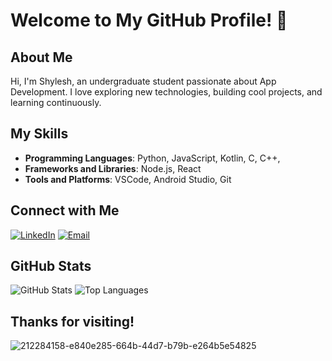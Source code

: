 # Welcome to My GitHub Profile! 👋

## About Me

Hi, I'm Shylesh, an undergraduate student passionate about App Development. I love exploring new technologies, building cool projects, and learning continuously.

## My Skills

- **Programming Languages**: Python, JavaScript, Kotlin, C, C++, 
- **Frameworks and Libraries**: Node.js, React
- **Tools and Platforms**: VSCode, Android Studio, Git

## Connect with Me

[![LinkedIn](https://img.shields.io/badge/LinkedIn-blue?style=flat&logo=linkedin)](https://linkedin.com/shyleshvr)
[![Email](https://img.shields.io/badge/Email-blue?style=flat&logo=gmail)](mailto:shylu962@gmail.com)

## GitHub Stats

![GitHub Stats](https://github-readme-stats.vercel.app/api?username=ShyleshVR&show_icons=true&theme=radical)
![Top Languages](https://github-readme-stats.vercel.app/api/top-langs/?username=ShyleshVR&layout=compact&theme=radical)

## Thanks for visiting!


![212284158-e840e285-664b-44d7-b79b-e264b5e54825](https://github.com/ShyleshVR/ShyleshVR/assets/98650862/32dd96c3-91e5-4b4d-bb6e-d6738e8284e9)
